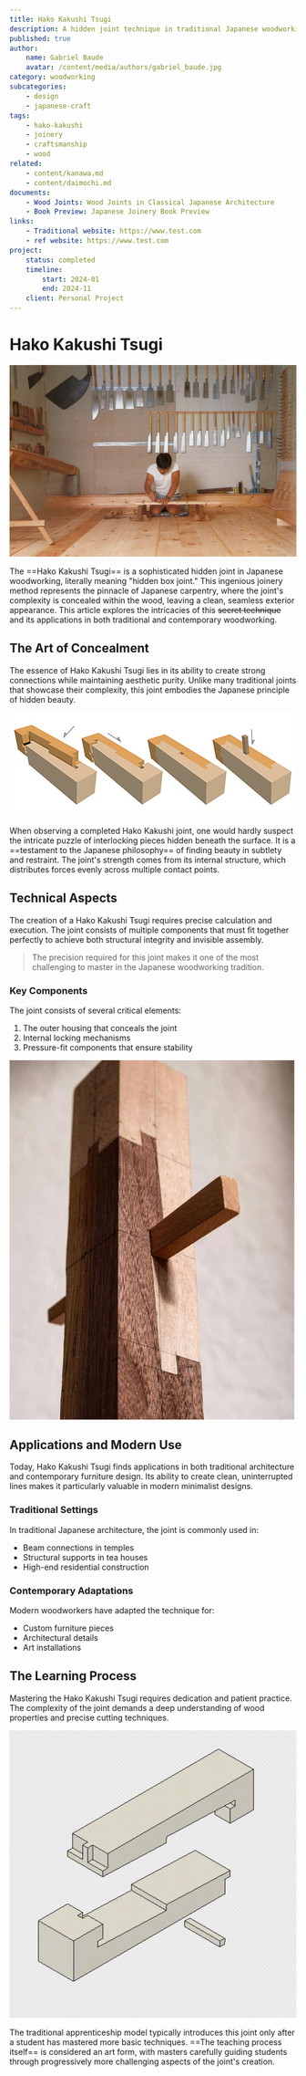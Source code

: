 ```yaml
---
title: Hako Kakushi Tsugi
description: A hidden joint technique in traditional Japanese woodworking
published: true
author:
    name: Gabriel Baude
    avatar: /content/media/authors/gabriel_baude.jpg
category: woodworking
subcategories:
    - design
    - japanese-craft
tags:
    - hako-kakushi
    - joinery
    - craftsmanship
    - wood
related:
    - content/kanawa.md
    - content/daimochi.md
documents:
    - Wood Joints: Wood Joints in Classical Japanese Architecture
    - Book Preview: Japanese Joinery Book Preview
links:
    - Traditional website: https://www.test.com
    - ref website: https://www.test.com
project:
    status: completed
    timeline:
        start: 2024-01
        end: 2024-11
    client: Personal Project
---
```


# Hako Kakushi Tsugi

![Hako Kakushi joint example](media/workshop.jpg)

The ==Hako Kakushi Tsugi== is a sophisticated hidden joint in Japanese woodworking, literally meaning "hidden box joint." This ingenious joinery method represents the pinnacle of Japanese carpentry, where the joint's complexity is concealed within the wood, leaving a clean, seamless exterior appearance. This article explores the intricacies of this ~~secret technique~~ and its applications in both traditional and contemporary woodworking.

## The Art of Concealment

The essence of Hako Kakushi Tsugi lies in its ability to create strong connections while maintaining aesthetic purity. Unlike many traditional joints that showcase their complexity, this joint embodies the Japanese principle of hidden beauty.

![Detailed joint structure](media/tsugi2.jpg)

When observing a completed Hako Kakushi joint, one would hardly suspect the intricate puzzle of interlocking pieces hidden beneath the surface. It is a ==testament to the Japanese philosophy== of finding beauty in subtlety and restraint. The joint's strength comes from its internal structure, which distributes forces evenly across multiple contact points.

## Technical Aspects

The creation of a Hako Kakushi Tsugi requires precise calculation and execution. The joint consists of multiple components that must fit together perfectly to achieve both structural integrity and invisible assembly.

> The precision required for this joint makes it one of the most challenging to master in the Japanese woodworking tradition.

### Key Components

The joint consists of several critical elements:

1. The outer housing that conceals the joint
2. Internal locking mechanisms
3. Pressure-fit components that ensure stability

![Joint assembly process](media/tsugi3.jpg)

## Applications and Modern Use

Today, Hako Kakushi Tsugi finds applications in both traditional architecture and contemporary furniture design. Its ability to create clean, uninterrupted lines makes it particularly valuable in modern minimalist designs.

### Traditional Settings

In traditional Japanese architecture, the joint is commonly used in:
- Beam connections in temples
- Structural supports in tea houses
- High-end residential construction

### Contemporary Adaptations

Modern woodworkers have adapted the technique for:
- Custom furniture pieces
- Architectural details
- Art installations

## The Learning Process

Mastering the Hako Kakushi Tsugi requires dedication and patient practice. The complexity of the joint demands a deep understanding of wood properties and precise cutting techniques.

![Learning progression](media/kanawa_tsugi.gif)

The traditional apprenticeship model typically introduces this joint only after a student has mastered more basic techniques. ==The teaching process itself== is considered an art form, with masters carefully guiding students through progressively more challenging aspects of the joint's creation.
